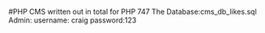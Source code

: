 #PHP CMS written out in total for PHP 747
The Database:cms_db_likes.sql
Admin:
username: craig
password:123

